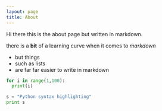 ```yaml
---
layout: page
title: About
---
```


Hi there this is the about page but written in markdown.

there is a **bit** of a learning curve when it comes to *markdown* 

- but things
- such as lists 
- are far far easier to write in markdown 

```python
for i in range(1,100):
  print(i)
```

```python
s = "Python syntax highlighting"
print s
```